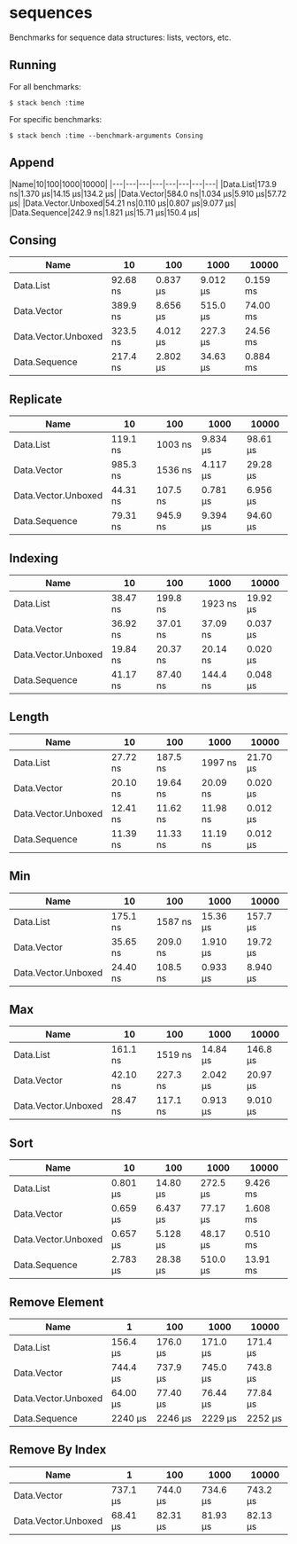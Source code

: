 # sequences

Benchmarks for sequence data structures: lists, vectors, etc.

## Running

For all benchmarks:

    $ stack bench :time

For specific benchmarks:

    $ stack bench :time --benchmark-arguments Consing

<!-- RESULTS -->

## Append

|Name|10|100|1000|10000|
|---|---|---|---|---|---|---|---|
|Data.List|173.9 ns|1.370 μs|14.15 μs|134.2 μs|
|Data.Vector|584.0 ns|1.034 μs|5.910 μs|57.72 μs|
|Data.Vector.Unboxed|54.21 ns|0.110 μs|0.807 μs|9.077 μs|
|Data.Sequence|242.9 ns|1.821 μs|15.71 μs|150.4 μs|

## Consing

|Name|10|100|1000|10000|
|---|---|---|---|---|
|Data.List|92.68 ns|0.837 μs|9.012 μs|0.159 ms|
|Data.Vector|389.9 ns|8.656 μs|515.0 μs|74.00 ms|
|Data.Vector.Unboxed|323.5 ns|4.012 μs|227.3 μs|24.56 ms|
|Data.Sequence|217.4 ns|2.802 μs|34.63 μs|0.884 ms|

## Replicate

|Name|10|100|1000|10000|
|---|---|---|---|---|
|Data.List|119.1 ns|1003 ns|9.834 μs|98.61 μs|
|Data.Vector|985.3 ns|1536 ns|4.117 μs|29.28 μs|
|Data.Vector.Unboxed|44.31 ns|107.5 ns|0.781 μs|6.956 μs|
|Data.Sequence|79.31 ns|945.9 ns|9.394 μs|94.60 μs|

## Indexing

|Name|10|100|1000|10000|
|---|---|---|---|---|
|Data.List|38.47 ns|199.8 ns|1923 ns|19.92 μs|
|Data.Vector|36.92 ns|37.01 ns|37.09 ns|0.037 μs|
|Data.Vector.Unboxed|19.84 ns|20.37 ns|20.14 ns|0.020 μs|
|Data.Sequence|41.17 ns|87.40 ns|144.4 ns|0.048 μs|

## Length

|Name|10|100|1000|10000|
|---|---|---|---|---|
|Data.List|27.72 ns|187.5 ns|1997 ns|21.70 μs|
|Data.Vector|20.10 ns|19.64 ns|20.09 ns|0.020 μs|
|Data.Vector.Unboxed|12.41 ns|11.62 ns|11.98 ns|0.012 μs|
|Data.Sequence|11.39 ns|11.33 ns|11.19 ns|0.012 μs|

## Min

|Name|10|100|1000|10000|
|---|---|---|---|---|
|Data.List|175.1 ns|1587 ns|15.36 μs|157.7 μs|
|Data.Vector|35.65 ns|209.0 ns|1.910 μs|19.72 μs|
|Data.Vector.Unboxed|24.40 ns|108.5 ns|0.933 μs|8.940 μs|

## Max

|Name|10|100|1000|10000|
|---|---|---|---|---|
|Data.List|161.1 ns|1519 ns|14.84 μs|146.8 μs|
|Data.Vector|42.10 ns|227.3 ns|2.042 μs|20.97 μs|
|Data.Vector.Unboxed|28.47 ns|117.1 ns|0.913 μs|9.010 μs|

## Sort

|Name|10|100|1000|10000|
|---|---|---|---|---|
|Data.List|0.801 μs|14.80 μs|272.5 μs|9.426 ms|
|Data.Vector|0.659 μs|6.437 μs|77.17 μs|1.608 ms|
|Data.Vector.Unboxed|0.657 μs|5.128 μs|48.17 μs|0.510 ms|
|Data.Sequence|2.783 μs|28.38 μs|510.0 μs|13.91 ms|

## Remove Element

|Name|1|100|1000|10000|
|---|---|---|---|---|
|Data.List|156.4 μs|176.0 μs|171.0 μs|171.4 μs|
|Data.Vector|744.4 μs|737.9 μs|745.0 μs|743.8 μs|
|Data.Vector.Unboxed|64.00 μs|77.40 μs|76.44 μs|77.84 μs|
|Data.Sequence|2240 μs|2246 μs|2229 μs|2252 μs|

## Remove By Index

|Name|1|100|1000|10000|
|---|---|---|---|---|
|Data.Vector|737.1 μs|744.0 μs|734.6 μs|743.2 μs|
|Data.Vector.Unboxed|68.41 μs|82.31 μs|81.93 μs|82.13 μs|
